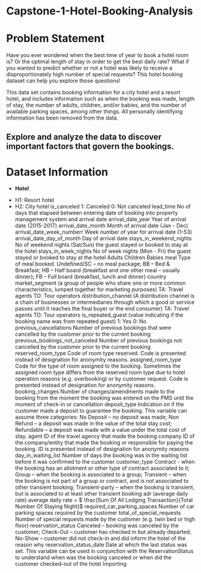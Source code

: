 # Capstone-1-Hotel-Booking-Analysis

# Problem Statement
Have you ever wondered when the best time of year to book a hotel room is? Or the optimal length of stay in order to get the best daily rate? What if you wanted to predict whether or not a hotel was likely to receive a disproportionately high number of special requests? This hotel booking dataset can help you explore those questions!

This data set contains booking information for a city hotel and a resort hotel, and includes information such as when the booking was made, length of stay, the number of adults, children, and/or babies, and the number of available parking spaces, among other things. All personally identifying information has been removed from the data. </b>
## Explore and analyze the data to discover important factors that govern the bookings. </b>

# Dataset Information
- **Hotel**
* H1: Resort hotel
* H2: City hotel
is_canceled
1: Canceled
0: Not canceled
lead_time
No of days that elapsed between entering date of booking into property management system and arrival date
arrival_date_year
Year of arrival date (2015-2017)
arrival_date_month
Month of arrival date (Jan - Dec)
arrival_date_week_numberr
Week number of year for arrival date (1-53)
arrival_date_day_of_month
Day of arrival date
stays_in_weekend_nights
No of weekend nights (Sat/Sun) the guest stayed or booked to stay at the hotel
stays_in_week_nights
No of week nights (Mon - Fri) the guest stayed or booked to stay at the hotel
Adults
Children
Babies
meal
Type of meal booked. Undefined/SC – no meal package; BB – Bed & Breakfast; HB – Half board (breakfast and one other meal – usually dinner); FB – Full board (breakfast, lunch and dinner)
country
market_segment (a group of people who share one or more common characteristics, lumped together for marketing purposes)
TA: Travel agents
TO: Tour operators
distribution_channel (A distribution channel is a chain of businesses or intermediaries through which a good or service passes until it reaches the final buyer or the end consumer)
TA: Travel agents
TO: Tour operators
is_repeated_guest (value indicating if the booking name was from repeated guest)
1: Yes
0: No
previous_cancellations
Number of previous bookings that were cancelled by the customer prior to the current booking
previous_bookings_not_canceled
Number of previous bookings not cancelled by the customer prior to the current booking
reserved_room_type
Code of room type reserved. Code is presented instead of designation for anonymity reasons.
assigned_room_type
Code for the type of room assigned to the booking. Sometimes the assigned room type differs from the reserved room type due to hotel operation reasons (e.g. overbooking) or by customer request. Code is presented instead of designation for anonymity reasons.
booking_changes
Number of changes/amendments made to the booking from the moment the booking was entered on the PMS until the moment of check-in or cancellation
deposit_type
Indication on if the customer made a deposit to guarantee the booking. This variable can assume three categories: No Deposit – no deposit was made; Non Refund – a deposit was made in the value of the total stay cost; Refundable – a deposit was made with a value under the total cost of stay.
agent
ID of the travel agency that made the booking
company
ID of the company/entity that made the booking or responsible for paying the booking. ID is presented instead of designation for anonymity reasons
day_in_waiting_list
Number of days the booking was in the waiting list before it was confirmed to the customer
customer_type
Contract - when the booking has an allotment or other type of contract associated to it;
Group – when the booking is associated to a group;
Transient – when the booking is not part of a group or contract, and is not associated to other transient booking;
Transient-party – when the booking is transient, but is associated to at least other transient booking
adr (average daily rate)
average daily rate = $ \frac{Sum Of All Lodging Transaction}{Total Number Of Staying Night}$
required_car_parking_spaces
Number of car parking spaces required by the customer
total_of_special_requests
Number of special requests made by the customer (e.g. twin bed or high floor)
reservation_status
Canceled – booking was canceled by the customer;
Check-Out – customer has checked in but already departed;
No-Show – customer did not check-in and did inform the hotel of the reason why
reservation_status_date
Date at which the last status was set. This variable can be used in conjunction with the ReservationStatus to understand when was the booking canceled or when did the customer checked-out of the hotel
Importing
